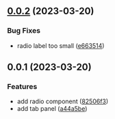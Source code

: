 ## [0.0.2](https://github.com/AkaraChen/react-components/compare/0.0.1...0.0.2) (2023-03-20)

### Bug Fixes

-   radio label too small ([e663514](https://github.com/AkaraChen/react-components/commit/e663514ff51885b436d399c5509068044cda9021))

## 0.0.1 (2023-03-20)

### Features

-   add radio component ([82506f3](https://github.com/AkaraChen/react-components/commit/82506f3e89355e3fae4b4245e7a90b619751b466))
-   add tab panel ([a44a5be](https://github.com/AkaraChen/react-components/commit/a44a5bee974cee77c024a973cd5d26234df9267c))

